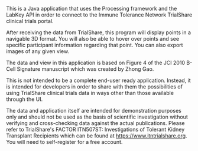 This is a Java application that uses the Processing framework and the LabKey API in order to connect to the Immune Tolerance Network TrialShare clinical trials portal.

After receiving the data from TrialShare, this program will display points in a navigable 3D format.  You will also be able to hover over points and see specific participant information regarding that point.  You can also export images of any given view.

The data and view in this application is based on Figure 4 of the JCI 2010 B-Cell Signature manuscript which was created by Zhong Gao.

This is not intended to be a complete end-user ready application.  Instead, it is intended for developers in order to share with them the possibilities of using TrialShare clinical trials data in ways other than those available through the UI.

The data and application itself are intended for demonstration purposes only and should not be used as the basis of scientific investigation without verifying and cross-checking data against the actual publications.  Please refer to TrialShare's FACTOR ITN507ST:  Investigations of Tolerant Kidney Transplant Recipients which can be found at https://www.itntrialshare.org.  You will need to self-register for a free account.


